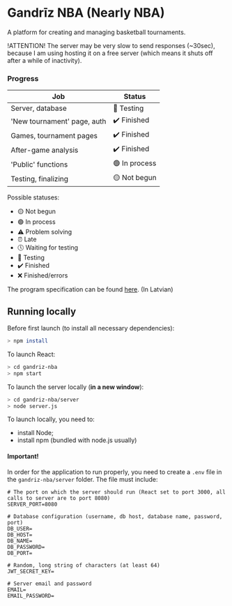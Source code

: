 # Gandrīz NBA (Nearly NBA)

A platform for creating and managing basketball tournaments.

!ATTENTION! The server may be very slow to send responses (~30sec), because I am using hosting it on a free server (which means it shuts off after a while of inactivity).

### Progress

| Job                         | Status        |
| --------------------------- | ------------- |
| Server, database            | 🧪 Testing    |
| 'New tournament' page, auth | ✔️ Finished   |
| Games, tournament pages     | ✔️ Finished   |
| After-game analysis         | ✔️ Finished   |
| 'Public' functions          | 🟢 In process |
| Testing, finalizing         | 🟡 Not begun  |

Possible statuses:

- 🟡 Not begun
- 🟢 In process
- ⚠️ Problem solving
- ⏰ Late
- 🕔 Waiting for testing
- 🧪 Testing
- ✔️ Finished
- ❌ Finished/errors

The program specification can be found <a href="https://docs.google.com/document/d/16QZTRbVObPyVj2u85zrhH_flcDA147wP-Pd8uMu7Uj8/edit#heading=h.y6c23nxmcb8a">here</a>. (In Latvian)

## Running locally

Before first launch (to install all necessary dependencies):

```bash
> npm install
```

To launch React:

```bash
> cd gandriz-nba
> npm start
```

To launch the server locally (**in a new window**):

```bash
> cd gandriz-nba/server
> node server.js
```

To launch locally, you need to:

- install Node;
- install npm (bundled with node.js usually)

#### Important!

In order for the application to run properly, you need to create a `.env` file in the `gandriz-nba/server` folder. The file must include:

```env
# The port on which the server should run (React set to port 3000, all calls to server are to port 8080)
SERVER_PORT=8080

# Database configuration (username, db host, database name, password, port)
DB_USER=
DB_HOST=
DB_NAME=
DB_PASSWORD=
DB_PORT=

# Random, long string of characters (at least 64)
JWT_SECRET_KEY=

# Server email and password
EMAIL=
EMAIL_PASSWORD=
```
